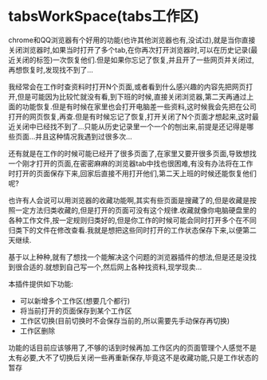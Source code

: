 # tabsWorkSpace(tabs工作区)
​       chrome和QQ浏览器有个好用的功能(也许其他浏览器也有,没试过),就是当你直接关闭浏览器时,如果当时打开了多个tab,在你再次打开浏览器时,可以在历史记录(最近关闭的标签)一次恢复他们.但是如果你忘记了恢复,并且开了一些网页并关闭过,再想恢复时,发现找不到了...

​        我经常会在工作时查资料时打开N个页面,或者看到什么感兴趣的内容先把网页打开,但是可能因为比较忙就没有看,到下班的时候,直接关闭浏览器,第二天再通过上面的功能恢复.但是有时候在家里也会打开电脑差一些资料,这时候我会先把在公司打开的网页恢复,再查.但是有时候忘记了恢复,打开关闭了N个页面才想起来,这时最近关闭中已经找不到了...只能从历史记录里一个一个的刨出来,前提是还记得是哪些页面...并且这种情况我遇到过很多次...

​        还有就是在工作的时候可能已经开了很多页面了,在家里又要开很多页面,导致想找一个刚才打开的页面,在密密麻麻的浏览器tab中找也很困难,有没有办法将在工作时打开的页面保存下来,回家后直接不用打开他们,第二天上班的时候还能恢复他们呢?

​        也许有人会说可以用浏览器的收藏功能啊,其实有些页面是搜藏了的,但是收藏是按照一定方法归类收藏的,但是打开的页面可没有这个规律.收藏就像你电脑硬盘里的各种工作文件,按一定规则归类好的,但是你工作的时候可能会同时打开多个在不同归类下的文件在修改查看.我就是想把这些同时打开的工作状态保存下来,以便第二天继续.

​        基于以上种种,就有了想找一个能解决这个问题的浏览器插件的想法,但是还是没找到很合适的.就想到自己写一个,然后网上各种找资料,现学现卖...

本插件提供如下功能:

* 可以新增多个工作区(想要几个都行)
* 将当前打开的页面保存到某个工作区
* 工作区切换(目前切换时不会保存当前的,所以需要先手动保存再切换)
* 工作区删除

​        功能的话目前应该够用了,不够的话到时候再加.工作区内的页面管理个人感觉不是太有必要,大不了切换后关闭一些再重新保存,毕竟这不是收藏功能,只是工作状态的暂存